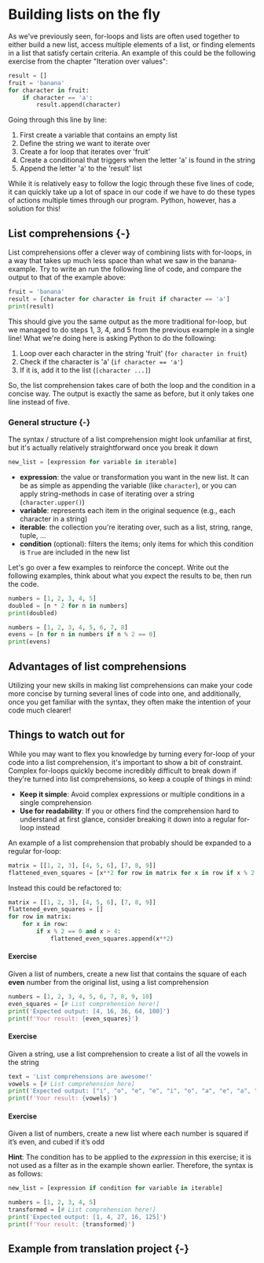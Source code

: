 
# Building lists on the fly
As we've previously seen, for-loops and lists are often used together to either build a new list, access multiple elements of a list, or finding elements in a list that satisfy certain criteria. An example of this could be the following exercise from the chapter "Iteration over values":

```python
result = []
fruit = 'banana'
for character in fruit:
    if character == 'a':
        result.append(character)
```

Going through this line by line:
1) First create a variable that contains an empty list
2) Define the string we want to iterate over
3) Create a for loop that iterates over 'fruit'
4) Create a conditional that triggers when the letter 'a' is found in the string
5) Append the letter 'a' to the 'result' list

While it is relatively easy to follow the logic through these five lines of code, it can quickly take up a lot of space in our code if we have to do these types of actions multiple times through our program. Python, however, has a solution for this!

## List comprehensions {-}

List comprehensions offer a clever way of combining lists with for-loops, in a way that takes up much less space than what we saw in the banana-example.
Try to write an run the following line of code, and compare the output to that of the example above:

```python
fruit = 'banana'
result = [character for character in fruit if character == 'a']
print(result)
```

This should give you the same output as the more traditional for-loop, but we managed to do steps 1, 3, 4, and 5 from the previous example in a single line!
What we're doing here is asking Python to do the following:

1) Loop over each character in the string 'fruit' (`for character in fruit`)
2) Check if the character is 'a' (`if character == 'a'`)
3) If it is, add it to the list (`[character ...]`)

So, the list comprehension takes care of both the loop and the condition in a concise way. The output is exactly the same as before, but it only takes one line instead of five.

### General structure {-}
The syntax / structure of a list comprehension might look unfamiliar at first, but it's actually relatively straightforward once you break it down

```python
new_list = [expression for variable in iterable]
```

- **expression**: the value or transformation you want in the new list. It can be as simple as appending the variable (like `character`), or you can apply string-methods in case of iterating over a string (`character.upper()`)
- **variable**: represents each item in the original sequence (e.g., each character in a string)
- **iterable**: the collection you're iterating over, such as a list, string, range, tuple, ...
- **condition** (optional): filters the items; only items for which this condition is `True` are included in the new list

Let's go over a few examples to reinforce the concept. Write out the following examples, think about what you expect the results to be, then run the code.

```python
numbers = [1, 2, 3, 4, 5]
doubled = [n * 2 for n in numbers]
print(doubled)
```

```python
numbers = [1, 2, 3, 4, 5, 6, 7, 8]
evens = [n for n in numbers if n % 2 == 0]
print(evens)
```

## Advantages of list comprehensions
Utilizing your new skills in making list comprehensions can make your code more concise by turning several lines of code into one, and additionally, once you get familiar with the syntax, they often make the intention of your code much clearer!

## Things to watch out for
While you may want to flex you knowledge by turning every for-loop of your code into a list comprehension, it's important to show a bit of constraint. Complex for-loops quickly become incredibly difficult to break down if they're turned into list comprehensions, so keep a couple of things in mind:
- **Keep it simple**: Avoid complex expressions or multiple conditions in a single comprehension
- **Use for readability**: If you or others find the comprehension hard to understand at first glance, consider breaking it down into a regular for-loop instead

[//]: # (Comment)
[//]: # (Not sure if the following should be included, might be too complex)

An example of a list comprehension that probably should be expanded to a regular for-loop:
```python
matrix = [[1, 2, 3], [4, 5, 6], [7, 8, 9]]
flattened_even_squares = [x**2 for row in matrix for x in row if x % 2 == 0 and x > 4]
```

Instead this could be refactored to:
```python
matrix = [[1, 2, 3], [4, 5, 6], [7, 8, 9]]
flattened_even_squares = []
for row in matrix:
    for x in row:
        if x % 2 == 0 and x > 4:
            flattened_even_squares.append(x**2)
```

#### Exercise
Given a list of numbers, create a new list that contains the square of each **even** number from the original list, using a list comprehension

```python
numbers = [1, 2, 3, 4, 5, 6, 7, 8, 9, 10]
even_squares = [# List comprehension here!]
print('Expected output: [4, 16, 36, 64, 100]')
print(f'Your result: {even_squares}')
```

#### Exercise
Given a string, use a list comprehension to create a list of all the vowels in the string

```python
text = 'List comprehensions are awesome!'
vowels = [# List comprehension here]
print('Expected output: ["i", "o", "e", "e", "i", "o", "a", "e", "a", "e", "o", "e"]')
print(f'Your result: {vowels}')
```

#### Exercise
Given a list of numbers, create a new list where each number is squared if it’s even, and cubed if it’s odd

**Hint**: The condition has to be applied to the *expression* in this exercise; it is not used as a filter as in the example shown earlier. Therefore, the syntax is as follows:

```python
new_list = [expression if condition for variable in iterable]
```

```python
numbers = [1, 2, 3, 4, 5]
transformed = [# List comprehension here!]
print('Expected output: [1, 4, 27, 16, 125]')
print(f'Your result: {transformed}')
```

## Example from translation project {-}


